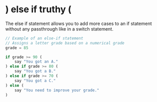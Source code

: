 # ) else if truthy (

The else if statement allows you to add more cases to an if statement without any passthrough like in a switch statement.

```javascript
// Example of an else-if statement
// Assigns a letter grade based on a numerical grade
grade = 85

if grade >= 90 (
    say "You got an A."
) else if grade >= 80 (
    say "You got a B."
) else if grade >= 70 (
    say "You got a C."
) else (
    say "You need to improve your grade."
)
```
